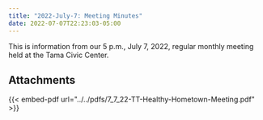 ```yaml
---
title: "2022-July-7: Meeting Minutes"
date: 2022-07-07T22:23:03-05:00
---
```

This is information from our 5 p.m., July 7, 2022, regular monthly meeting held at the Tama Civic Center. 
 
## Attachments

{{< embed-pdf url="../../pdfs/7_7_22-TT-Healthy-Hometown-Meeting.pdf" >}}
